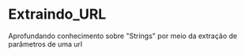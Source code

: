 # Extraindo_URL
Aprofundando conhecimento sobre "Strings" por meio da extração de parâmetros de uma url
